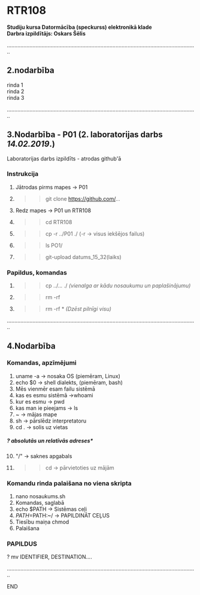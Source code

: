 # RTR108
**Studiju kursa Datormācība (speckurss) elektronikā klade**  
**Darbra izpildītājs: Oskars Šēlis**

..............................................................................................................................  

## **2.nodarbība**

rinda 1  
rinda 2  
rinda 3  

..............................................................................................................................  
## **3.Nodarbība - P01** (2. laboratorijas darbs *14.02.2019*.)

Laboratorijas darbs izpildīts - atrodas github'ā

### **Instrukcija**
1. Jātrodas pirms mapes -> P01
2. >>git clone https://github.com/...
3. Redz mapes -> P01 un RTR108
4. >>cd RTR108
5. >>cp -r ../P01 ./ (-r -> visus iekšējos failus)
6. >>ls PO1/
7. >>git-upload datums_15_32(laiks)


### **Papildus, komandas**  
1. >>cp ../..*.* ./ *(vienalga ar kādu nosaukumu un paplašinājumu)*  
2. >>rm -rf
3. >>rm -rf * *(Dzēst pilnīgi visu)*

..............................................................................................................................  

## **4.Nodarbība**

### **Komandas, apzīmējumi**

1. uname -a  ->  nosaka OS  (piemēram, Linux)
2. echo $0  ->  shell dialekts, (piemēram, bash)  
3. Mēs vienmēr esam failu sistēmā  
4. kas es esmu sistēmā ->whoami  
5. kur es esmu  ->  pwd  
6. kas man ie pieejams  ->  ls  
7. ~  ->  mājas mape  
8. sh  ->  pārslēdz interpretatoru    
9. cd .  ->  solis uz vietas    

##### *? absolutās un relatīvās adreses**      

10. "/" -> saknes apgabals  
11. >>cd -> pārvietoties uz mājām   

### Komandu rinda palaišana no viena skripta  

1. nano nosaukums.sh   
2. Komandas, saglabā   
3. echo $PATH  ->  Sistēmas ceļi   
4. $PATH =$PATH:~/  ->  PAPILDINĀT CEĻUS    
5. Tiesību maiņa chmod  
6. Palaišana  


### **PAPILDUS**    
? mv  IDENTIFIER, DESTINATION....   

..............................................................................................................................  


END  
